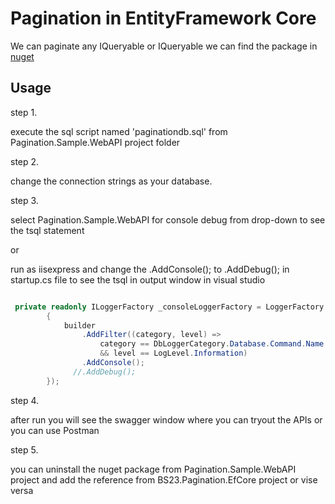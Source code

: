 # Pagination in EntityFramework Core

We can paginate any IQueryable<T> or IQueryable 
we can find the package in [nuget](https://www.nuget.org/packages/BS23.Pagination.EfCore)

## Usage

step 1.

execute the sql script named 'paginationdb.sql' from Pagination.Sample.WebAPI project folder

step 2.

change the connection strings as your database.

step 3.

select Pagination.Sample.WebAPI for console debug from drop-down to see the tsql statement  

or

run as iisexpress and change the .AddConsole(); to .AddDebug(); in startup.cs file to see the tsql in output window in visual studio
```csharp

 private readonly ILoggerFactory _consoleLoggerFactory = LoggerFactory.Create(builder =>
        {
            builder
                .AddFilter((category, level) =>
                    category == DbLoggerCategory.Database.Command.Name
                    && level == LogLevel.Information)
                .AddConsole();
              //.AddDebug();
        });
```

step 4.

after run you will see the swagger window where you can tryout the APIs
or
you can use Postman

step 5.

you can uninstall the nuget package from Pagination.Sample.WebAPI project
 <PackageReference Include="BS23.Pagination.EfCore" Version="1.1.1" />
 and add the reference from BS23.Pagination.EfCore project or vise versa



